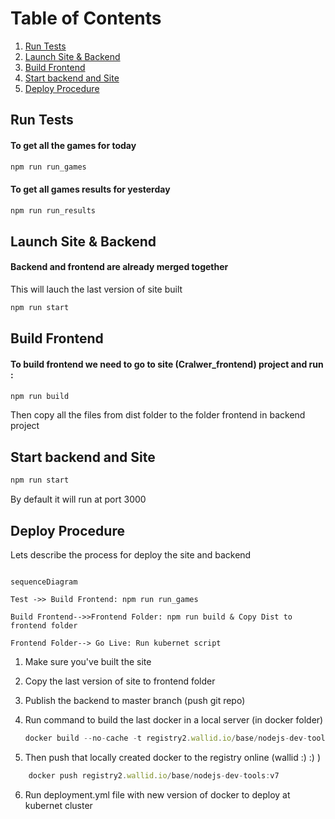 
# Table of Contents
1. [Run Tests](#runtests)
2. [Launch Site & Backend](#sitebackend)
3. [Build Frontend](#buildfrontend)
4. [Start backend and Site](#startsidebackend)
5. [Deploy Procedure](#deploy)


## Run Tests

#### To get all the games for today
```javascript
npm run run_games
```
#### To get all games results for yesterday
```javascript
npm run run_results
```
## Launch Site & Backend

#### Backend and frontend are already merged together 
This will lauch the last version of site built
```javascript
npm run start
```

## Build Frontend

#### To build frontend we need to go to site (Cralwer_frontend) project and run : 
```javascript
npm run build
```
Then copy all the files from dist folder to the folder frontend in backend project

## Start backend and Site
```javascript
npm run start
```

By default it will run at port 3000 

## Deploy Procedure

Lets describe the process for deploy the site and backend  

```mermaid

sequenceDiagram

Test ->> Build Frontend: npm run run_games

Build Frontend-->>Frontend Folder: npm run build & Copy Dist to frontend folder

Frontend Folder--> Go Live: Run kubernet script

```

 

 1. Make sure you've built the site
 2. Copy the last version of site to frontend folder
 3. Publish the backend to master branch (push git repo)
 4. Run command to build the last docker in a local server (in docker folder)
     ```javascript
     docker build --no-cache -t registry2.wallid.io/base/nodejs-dev-tools:v7 .
	```

 5. Then push that locally created docker to the registry online (wallid :) :) )   

  ```javascript
      docker push registry2.wallid.io/base/nodejs-dev-tools:v7
```

 6. Run deployment.yml file with new version of docker to deploy at kubernet cluster

 
   

